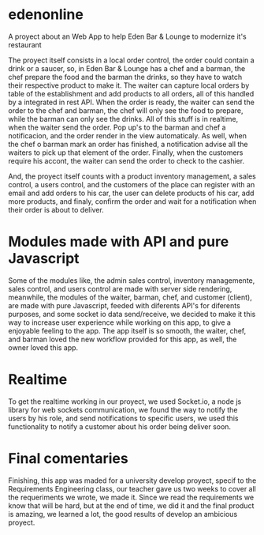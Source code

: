 # edenonline
A proyect about an Web App to help Eden Bar &amp; Lounge to modernize it's restaurant


The proyect itself consists in a local order control, the order could contain a drink or a saucer, so, in Eden Bar & Lounge
has a chef and a barman, the chef prepare the food and the barman the drinks, so they have to watch their respective product
to make it. The waiter can capture local orders by table of the establishment and add products to all orders, all of this handled by a
integrated in rest API. When the order is ready, the waiter can send the order to the chef and barman, the chef will only see the food
to prepare, while the barman can only see the drinks. All of this stuff is in realtime, when the waiter send the order. Pop up's to the barman and 
chef a notificacion, and the order render in the view automaticaly. As well, when the chef o barman mark an order has finished, a notification
advise all the waiters to pick up that element of the order. Finally, when the customers require his accont, the waiter can send the order
to check to the cashier.

And, the proyect itself counts with a product inventory management, a sales control, a users control, and the customers of the place can register
with an email and add orders to his car, the user can delete products of his car, add more products, and finaly, confirm the order and wait for a notification when their order is about to deliver.
# Modules made with API and pure Javascript
Some of the modules like, the admin sales control, inventory managemente, sales control, and users control are made with server side rendering, meanwhile, the modules
of the waiter, barman, chef, and customer (client), are made with pure Javascript, feeded with diferents API's for diferents purposes, and some socket io data send/receive, we decided to make it this way to increase user experience while working on this app, to give a enjoyable feeling to the app. The app itself is so smooth, the waiter, chef, and barman loved the new workflow provided for this app, as well, the owner loved this app.
# Realtime
To get the realtime working in our proyect, we used Socket.io, a node js library for web sockets communication, we found the way to notify the users by his role, and send notifications to specific users, we used this functionality to notify a customer about his order being deliver soon. 

# Final comentaries
Finishing, this app was maded for a university develop proyect, specif to the Requirements Engineering class, our teacher gave us two weeks to cover all the requeriments we wrote, we made it. Since we read the requirements we know that will be hard, but at the end of time, we did it and the final product is amazing, we learned a lot, the good results of develop an ambicious proyect.

